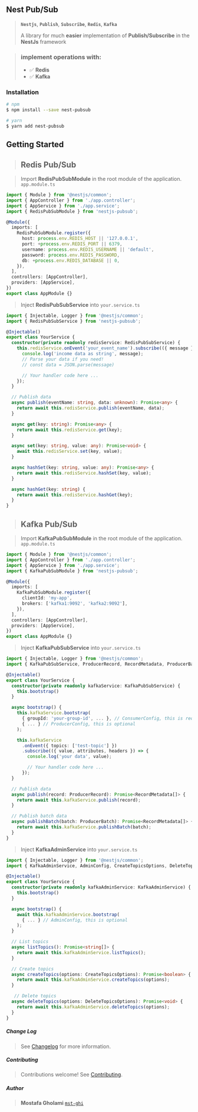 ## Nest Pub/Sub

> **`Nestjs`**, **`Publish`**, **`Subscribe`**, **`Redis`**, **`Kafka`**
>
> &NewLine;
> A library for much **easier** implementation of **Publish/Subscribe** in the **NestJs** framework

> ### implement operations with:
>
> - ✅ **Redis**
> - ✅ **Kafka**

### Installation

```bash
# npm
$ npm install --save nest-pubsub

# yarn
$ yarn add nest-pubsub
```

&NewLine;

## Getting Started

> ## Redis Pub/Sub

> Import **RedisPubSubModule** in the root module of the application. `app.module.ts`

```typescript
import { Module } from '@nestjs/common';
import { AppController } from './app.controller';
import { AppService } from './app.service';
import { RedisPubSubModule } from 'nestjs-pubsub';

@Module({
  imports: [
    RedisPubSubModule.register({
      host: process.env.REDIS_HOST || '127.0.0.1',
      port: +process.env.REDIS_PORT || 6379,
      username: process.env.REDIS_USERNAME || 'default',
      password: process.env.REDIS_PASSWORD,
      db: +process.env.REDIS_DATABASE || 0,
    }),
  ],
  controllers: [AppController],
  providers: [AppService],
})
export class AppModule {}
```

&NewLine;

> Inject **RedisPubSubService** into `your.service.ts`

&NewLine;

```typescript
import { Injectable, Logger } from '@nestjs/common';
import { RedisPubSubService } from 'nestjs-pubsub';

@Injectable()
export class YourService {
  constructor(private readonly redisService: RedisPubSubService) {
    this.redisService.onEvent('your_event_name').subscribe(({ message }) => {
      console.log('income data as string', message);
      // Parse your data if you need!
      // const data = JSON.parse(message)

      // Your handler code here ...
    });
  }

  // Publish data
  async publish(eventName: string, data: unknown): Promise<any> {
    return await this.redisService.publish(eventName, data);
  }

  async get(key: string): Promise<any> {
    return await this.redisService.get(key);
  }

  async set(key: string, value: any): Promise<void> {
    await this.redisService.set(key, value);
  }

  async hashSet(key: string, value: any): Promise<any> {
    return await this.redisService.hashSet(key, value);
  }

  async hashGet(key: string) {
    return await this.redisService.hashGet(key);
  }
}
```

&NewLine;

> ## Kafka Pub/Sub

> Import **KafkaPubSubModule** in the root module of the application. `app.module.ts`

```typescript
import { Module } from '@nestjs/common';
import { AppController } from './app.controller';
import { AppService } from './app.service';
import { KafkaPubSubModule } from 'nestjs-pubsub';

@Module({
  imports: [
    KafkaPubSubModule.register({
      clientId: 'my-app',
      brokers: ['kafka1:9092', 'kafka2:9092'],
    }),
  ],
  controllers: [AppController],
  providers: [AppService],
})
export class AppModule {}
```

&NewLine;

> Inject **KafkaPubSubService** into `your.service.ts`

&NewLine;

```typescript
import { Injectable, Logger } from '@nestjs/common';
import { KafkaPubSubService, ProducerRecord, RecordMetadata, ProducerBatch } from 'nestjs-pubsub';

@Injectable()
export class YourService {
  constructor(private readonly kafkaService: KafkaPubSubService) {
    this.bootstrap()
  }

  async bootstrap() {
    this.kafkaService.bootstrap(
      { groupId: 'your-group-id', ... }, // ConsumerConfig, this is required
      { ... } // ProducerConfig, this is optional
    );

    this.kafkaService
      .onEvent({ topics: ['test-topic'] })
      .subscribe(({ value, attributes, headers }) => {
        console.log('your data', value);

        // Your handler code here ...
      });
  }

  // Publish data
  async publish(record: ProducerRecord): Promise<RecordMetadata[]> {
    return await this.kafkaService.publish(record);
  }

  // Publish batch data
  async publishBatch(batch: ProducerBatch): Promise<RecordMetadata[]> {
    return await this.kafkaService.publishBatch(batch);
  }
}
```

&NewLine;

> Inject **KafkaAdminService** into `your.service.ts`

&NewLine;

```typescript
import { Injectable, Logger } from '@nestjs/common';
import { KafkaAdminService, AdminConfig, CreateTopicsOptions, DeleteTopicsOptions } from 'nestjs-pubsub';

@Injectable()
export class YourService {
  constructor(private readonly kafkaAdminService: KafkaAdminService) {
    this.bootstrap()
  }

  async bootstrap() {
    await this.kafkaAdminService.bootstrap(
      { ... } // AdminConfig, this is optional
    );
  }

  // List topics
  async listTopics(): Promise<string[]> {
    return await this.kafkaAdminService.listTopics();
  }

  // Create topics
  async createTopics(options: CreateTopicsOptions): Promise<boolean> {
    return await this.kafkaAdminService.createTopics(options);
  }

   // Delete topics
  async deleteTopics(options: DeleteTopicsOptions): Promise<void> {
    return await this.kafkaAdminService.deleteTopics(options);
  }
}
```

&NewLine;

##### Change Log

> See [Changelog](CHANGELOG.md) for more information.

##### Contributing

> Contributions welcome! See [Contributing](CONTRIBUTING.md).

##### Author

> **Mostafa Gholami** [`mst-ghi`](https://github.com/mst-ghi)
